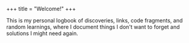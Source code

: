 +++
title = "Welcome!"
+++

This is my personal logbook of discoveries, links, code fragments, and random learnings, where I document things I don't want to forget and solutions I might need again.